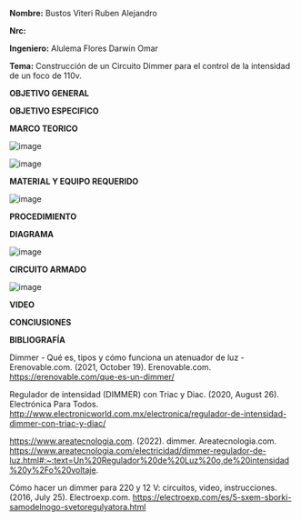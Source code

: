 **Nombre:** Bustos Viteri Ruben Alejandro

**Nrc:** 

**Ingeniero:** Alulema Flores Darwin Omar

**Tema:** Construcción de un Circuito Dimmer para el control de la intensidad de un foco de 110v.

**OBJETIVO GENERAL**

**OBJETIVO ESPECIFICO**

**MARCO TEORICO**

![image](https://user-images.githubusercontent.com/105680588/179206122-aff83300-40ba-49e9-a86b-d553b14c524c.png)

![image](https://user-images.githubusercontent.com/105680588/179207171-4061c3f9-9fee-48a2-a6a0-6a3da4e4ddef.png)

**MATERIAL Y EQUIPO REQUERIDO**

![image](https://user-images.githubusercontent.com/105680588/179205970-ca61a774-704c-4054-9526-b34717f81945.png)

**PROCEDIMIENTO**

**DIAGRAMA**

![image](https://user-images.githubusercontent.com/105680588/179205726-ac478cfc-2567-4b57-b638-6f1aaf33ad2e.png)

**CIRCUITO ARMADO**

![image](https://user-images.githubusercontent.com/105680588/179205638-395f8949-0ad8-4308-be94-43af9d51f16e.png)

**VIDEO**

**CONClUSIONES**

**BIBLIOGRAFÍA**

Dimmer - Qué es, tipos y cómo funciona un atenuador de luz - Erenovable.com. (2021, October 19). Erenovable.com. https://erenovable.com/que-es-un-dimmer/

‌Regulador de intensidad (DIMMER) con Triac y Diac. (2020, August 26). Electrónica Para Todos. http://www.electronicworld.com.mx/electronica/regulador-de-intensidad-dimmer-con-triac-y-diac/

‌https://www.areatecnologia.com. (2022). dimmer. Areatecnologia.com. https://www.areatecnologia.com/electricidad/dimmer-regulador-de-luz.html#:~:text=Un%20Regulador%20de%20Luz%20o,de%20intensidad%20y%2Fo%20voltaje.

‌Cómo hacer un dimmer para 220 y 12 V: circuitos, video, instrucciones. (2016, July 25). Electroexp.com. https://electroexp.com/es/5-sxem-sborki-samodelnogo-svetoregulyatora.html

